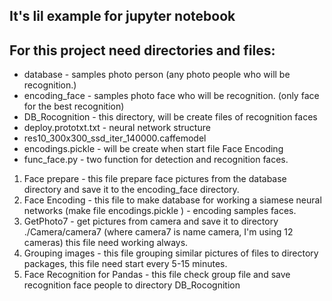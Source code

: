## It's lil example for jupyter notebook 
## For this project need directories and files:
- database - samples photo person (any photo people who will be recognition.)
- encoding_face - samples photo face who will be recognition. (only face for the best recognition)
- DB_Rocognition - this directory, will be create files of recognition faces
- deploy.prototxt.txt - neural network structure
- res10_300x300_ssd_iter_140000.caffemodel
- encodings.pickle - will be create when start file Face Encoding
- func_face.py - two function for detection and recognition faces.

1. Face prepare - this file prepare face pictures from the database directory and save it to the encoding_face directory.
2. Face Encoding -  this file to make database for working a siamese neural networks (make file encodings.pickle ) - encoding samples faces.
3. GetPhoto7 - get pictures from camera and save it to directory ./Camera/camera7 (where camera7 is name camera, I'm using 12 cameras) this file need working always.
4. Grouping images - this file grouping similar pictures of files to directory packages, this file need start every 5-15 minutes.
5. Face Recognition for Pandas - this file check group file and save recognition face people to directory DB_Rocognition
